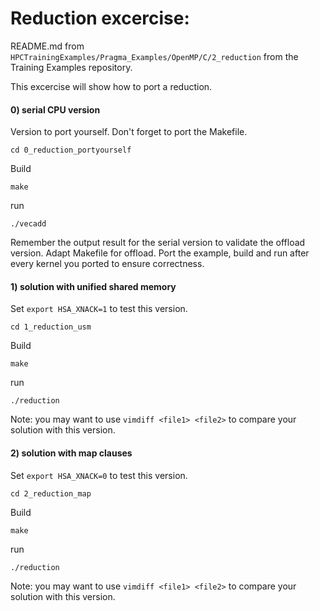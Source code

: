 # Reduction excercise:

README.md from `HPCTrainingExamples/Pragma_Examples/OpenMP/C/2_reduction` from the Training Examples repository.

This excercise will show how to port a reduction.

#### 0) serial CPU version 
Version to port yourself. Don't forget to port the Makefile.
```
cd 0_reduction_portyourself
```
Build
```  
make
```
run
```
./vecadd
```
Remember the output result for the serial version to validate the offload version.
Adapt Makefile for offload.
Port the example, build and run after every kernel you ported to ensure correctness.

#### 1) solution with unified shared memory
Set 
```export HSA_XNACK=1```
to test this version.
```
cd 1_reduction_usm
```
Build
```  
make
```
run
```
./reduction
```
Note: you may want to use ```vimdiff <file1> <file2>``` to compare your solution with this version.

#### 2) solution with map clauses
Set 
```export HSA_XNACK=0```
to test this version.
```
cd 2_reduction_map
```
Build
```  
make
```
run
```
./reduction
```
Note: you may want to use ```vimdiff <file1> <file2>``` to compare your solution with this version.


